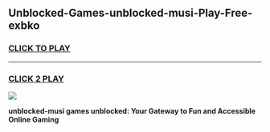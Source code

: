 
## Unblocked-Games-unblocked-musi-Play-Free-exbko
<h3>
<a href="https://premium76.site?title=unblocked-musi&ref=21A">CLICK TO PLAY</a></h3>
<hr>

<h3>
<a href="https://premium76.site?title=unblocked-musi&ref=21A">CLICK 2 PLAY</a>
  
</h3>

<a href="https://premium76.site?title=unblocked-musi&ref=21A"><img src="https://clearcache.store/games.png"></a>


**unblocked-musi games unblocked: Your Gateway to Fun and Accessible Online Gaming**
